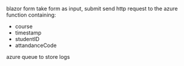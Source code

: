 blazor form take form as input,
submit send http request to the azure function containing:
- course
- timestamp
- studentID
- attandanceCode






azure queue to store logs